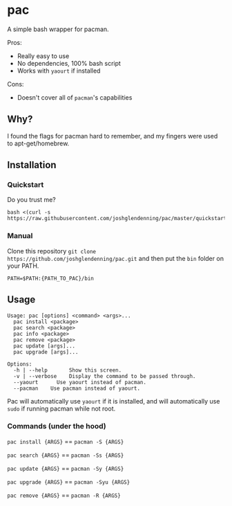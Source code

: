pac
===

A simple bash wrapper for pacman.

Pros:
* Really easy to use
* No dependencies, 100% bash script
* Works with `yaourt` if installed

Cons:
* Doesn't cover all of `pacman`'s capabilities

## Why?

I found the flags for pacman hard to remember, and my fingers were used to
apt-get/homebrew.

## Installation

### Quickstart
Do you trust me?
```
bash <(curl -s https://raw.githubusercontent.com/joshglendenning/pac/master/quickstart.sh)
```

### Manual
Clone this repository `git clone https://github.com/joshglendenning/pac.git`
and then put the `bin` folder on your PATH.

```
PATH=$PATH:{PATH_TO_PAC}/bin
```

## Usage

```
Usage: pac [options] <command> <args>...
  pac install <package>
  pac search <package>
  pac info <package>
  pac remove <package>
  pac update [args]...
  pac upgrade [args]...

Options:
  -h | --help		Show this screen.
  -v | --verbose 	Display the command to be passed through.
  --yaourt		Use yaourt instead of pacman.
  --pacman    Use pacman instead of yaourt.
```

Pac will automatically use `yaourt` if it is installed, and will automatically use `sudo` if running pacman while not root.

### Commands (under the hood)

`pac install {ARGS}` == `pacman -S {ARGS}`

`pac search {ARGS}`  == `pacman -Ss {ARGS}`

`pac update {ARGS}`  == `pacman -Sy {ARGS}`

`pac upgrade {ARGS}` == `pacman -Syu {ARGS}`

`pac remove {ARGS}`  == `pacman -R {ARGS}`

